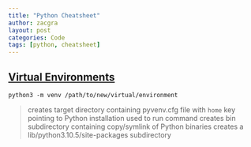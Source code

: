 ```yaml
---
title: "Python Cheatsheet"
author: zacgra
layout: post
categories: Code
tags: [python, cheatsheet]
---
```


## [Virtual Environments](https://docs.python.org/3/library/venv.html)

```console
python3 -m venv /path/to/new/virtual/environment
```

> creates target directory containing pyvenv.cfg file with `home` key pointing to Python installation used to run command
> creates bin subdirectory containing copy/symlink of Python binaries
> creates a lib/python3.10.5/site-packages subdirectory
